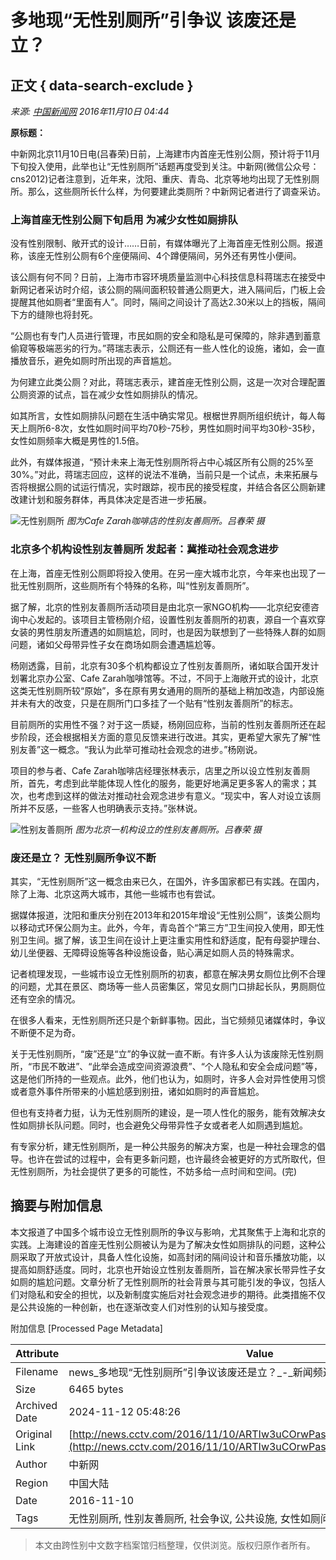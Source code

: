 # 多地现“无性别厕所”引争议 该废还是立？

## 正文 { data-search-exclude }


_来源: [中国新闻网](http://www.chinanews.com/sh/2016/11-10/8058295.shtml) 2016年11月10日 04:44_

**原标题：**

中新网北京11月10日电(吕春荣)日前，上海建市内首座无性别公厕，预计将于11月下旬投入使用，此举也让“无性别厕所”话题再度受到关注。中新网(微信公众号：cns2012)记者注意到，近年来，沈阳、重庆、青岛、北京等地均出现了无性别厕所。那么，这些厕所长什么样，为何要建此类厕所？中新网记者进行了调查采访。

### 上海首座无性别公厕下旬启用 为减少女性如厕排队

没有性别限制、敞开式的设计……日前，有媒体曝光了上海首座无性别公厕。报道称，该座无性别公厕有6个座便隔间、4个蹲便隔间，另外还有男性小便间。

该公厕有何不同？日前，上海市市容环境质量监测中心科技信息科蒋瑞志在接受中新网记者采访时介绍，该公厕的隔间面积较普通公厕更大，进入隔间后，门板上会提醒其他如厕者“里面有人”。同时，隔间之间设计了高达2.30米以上的挡板，隔间下方的缝隙也将封死。

“公厕也有专门人员进行管理，市民如厕的安全和隐私是可保障的，除非遇到蓄意偷窥等极端恶劣的行为。”蒋瑞志表示，公厕还有一些人性化的设施，诸如，会一直播放音乐，避免如厕时所出现的声音尴尬。

为何建立此类公厕？对此，蒋瑞志表示，建首座无性别公厕，这是一次对合理配置公厕资源的试点，旨在减少女性如厕排队的情况。

如其所言，女性如厕排队问题在生活中确实常见。根椐世界厕所组织统计，每人每天上厕所6-8次，女性如厕时间平均70秒-75秒，男性如厕时间平均30秒-35秒，女性如厕频率大概是男性的1.5倍。

此外，有媒体报道，“预计未来上海无性别厕所将占中心城区所有公厕的25%至30%。”对此，蒋瑞志回应，这样的说法不准确，当前只是一个试点，未来拓展与否将根据公厕的试运行情况，实时跟踪，视市民的接受程度，并结合各区公厕新建改建计划和服务群体，再具体决定是否进一步拓展。

![无性别厕所](http://p1.img.cctvpic.com/photoworkspace/contentimg/2016/11/10/2016111004435491453.jpg)
*图为Cafe Zarah咖啡店的性别友善厕所。吕春荣 摄*

### 北京多个机构设性别友善厕所 发起者：冀推动社会观念进步

在上海，首座无性别公厕即将投入使用。在另一座大城市北京，今年来也出现了一批无性别厕所，这些厕所有个特殊的名称，叫“性别友善厕所”。

据了解，北京的性别友善厕所活动项目是由北京一家NGO机构——北京纪安德咨询中心发起的。该项目主管杨刚介绍，设置性别友善厕所的初衷，源自一个喜欢穿女装的男性朋友所遭遇的如厕尴尬，同时，也是因为联想到了一些特殊人群的如厕问题，诸如父母带异性子女在商场如厕会遭遇尴尬等。

杨刚透露，目前，北京有30多个机构都设立了性别友善厕所，诸如联合国开发计划署北京办公室、Cafe Zarah咖啡馆等。不过，不同于上海敞开式的设计，北京这类无性别厕所较“原始”，多在原有男女通用的厕所的基础上稍加改造，内部设施并未有大的改变，只是在厕所门口多挂了一个贴有“性别友善厕所”的标志。

目前厕所的实用性不强？对于这一质疑，杨刚回应称，当前的性别友善厕所还在起步阶段，还会根据相关方面的意见反馈来进行改进。其实，更希望大家先了解“性别友善”这一概念。“我认为此举可推动社会观念的进步。”杨刚说。

项目的参与者、Cafe Zarah咖啡店经理张林表示，店里之所以设立性别友善厕所，首先，考虑到此举能体现人性化的服务，能更好地满足更多客人的需求；其次，也考虑到这样的做法对推动社会观念进步有意义。“现实中，客人对设立该厕所并不反感，一些客人也明确表示支持。”张林说。

![性别友善厕所](http://p1.img.cctvpic.com/photoworkspace/contentimg/2016/11/10/2016111004435454899.jpg)
*图为北京一机构设立的性别友善厕所。吕春荣 摄*

### 废还是立？ 无性别厕所争议不断

其实，“无性别厕所”这一概念由来已久，在国外，许多国家都已有实践。在国内，除了上海、北京这两大城市，其他一些城市也有尝试。

据媒体报道，沈阳和重庆分别在2013年和2015年增设“无性别公厕”，该类公厕均以移动式环保公厕为主。此外，今年，青岛首个“第三方”卫生间投入使用，即无性别卫生间。据了解，该卫生间在设计上更注重实用性和舒适度，配有母婴护理台、幼儿坐便器、无障碍设施等各种设施设备，贴心满足如厕人员的特殊需求。

记者梳理发现，一些城市设立无性别厕所的初衷，都意在解决男女厕位比例不合理的问题，尤其在景区、商场等一些人员密集区，常见女厕门口排起长队，男厕厕位还有空余的情况。

在很多人看来，无性别厕所还只是个新鲜事物。因此，当它频频见诸媒体时，争议不断便不足为奇。

关于无性别厕所，“废”还是“立”的争议就一直不断。有许多人认为该废除无性别厕所，“市民不敢进”、“此举会造成空间资源浪费”、“个人隐私和安全会成问题”等，这是他们所持的一些观点。此外，他们也认为，如厕时，许多人会对异性使用习惯或者意外事件所带来的小尴尬感到别扭，诸如如厕时的声音尴尬。

但也有支持者力挺，认为无性别厕所的建设，是一项人性化的服务，能有效解决女性如厕排长队问题。同时，也会避免父母带异性子女或者老人如厕遇到尴尬。

有专家分析，建无性别厕所，是一种公共服务的解决方案，也是一种社会理念的倡导。也许在尝试的过程中，会有更多新问题，也许最终会被更好的方式所取代，但无性别厕所，为社会提供了更多的可能性，不妨多给一点时间和空间。(完)

## 摘要与附加信息

<!-- tcd_abstract -->
本文报道了中国多个城市设立无性别厕所的争议与影响，尤其聚焦于上海和北京的实践。上海建设的首座无性别公厕被认为是为了解决女性如厕排队的问题，这种公厕采取了开放式设计，具备人性化设施，如高封闭的隔间设计和音乐播放功能，以提高如厕舒适度。同时，北京也开始设立性别友善厕所，旨在解决家长带异性子女如厕的尴尬问题。文章分析了无性别厕所的社会背景与其可能引发的争议，包括人们对隐私和安全的担忧，以及新制度实施后对社会观念进步的期待。此类措施不仅是公共设施的一种创新，也在逐渐改变人们对性别的认知与接受度。
<!-- tcd_abstract_end -->

附加信息 [Processed Page Metadata]

| Attribute       | Value                                  |
|-----------------|----------------------------------------|
| Filename        | news_多地现“无性别厕所”引争议该废还是立？_-_新闻频道-_央视网.md                             |
| Size            | 6465 bytes                           |
| Archived Date   | 2024-11-12 05:48:26                             |
| Original Link   | [http://news.cctv.com/2016/11/10/ARTIw3uCOrwPasvRF5zbIupI161110.shtml](http://news.cctv.com/2016/11/10/ARTIw3uCOrwPasvRF5zbIupI161110.shtml)                       |
| Author          | 中新网                               |
| Region          | 中国大陆                               |
| Date            | 2016-11-10                                 |
| Tags            | 无性别厕所, 性别友善厕所, 社会争议, 公共设施, 女性如厕问题, 性别认知                                 |
>
> 本文由跨性别中文数字档案馆归档整理，仅供浏览。版权归原作者所有。
>